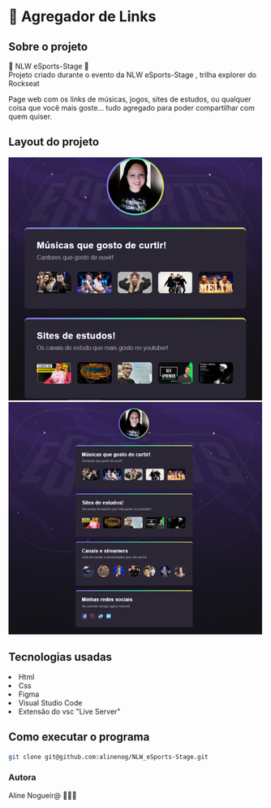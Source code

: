 # 🚀 Agregador de Links 

## Sobre o projeto
💜 NLW eSports-Stage  💜 </br>
Projeto criado durante o evento da NLW eSports-Stage , trilha explorer do Rockseat 
</br>

<p>
Page web com os links de músicas, jogos, sites de estudos, ou qualquer coisa que você mais goste... tudo agregado para poder compartilhar com quem quiser.
</p>

## Layout do projeto
<div>
<p align="heigth">
    <img src="Trilha_explorer/assets/Layout_1.png" width="500" title="hover text">       
    <img src="Trilha_explorer/assets/Layout_2.png " width="500" title="hover text">
</p>
</div>

## Tecnologias usadas
<li> Html 
<li> Css 
<li> Figma
<li> Visual Studio Code
<li> Extensão do vsc "Live Server"

</br>

## Como executar o programa 
```bash
git clone git@github.com:alinenog/NLW_eSports-Stage.git

```
### Autora
Aline Nogueir@ 👩🏻‍💻
